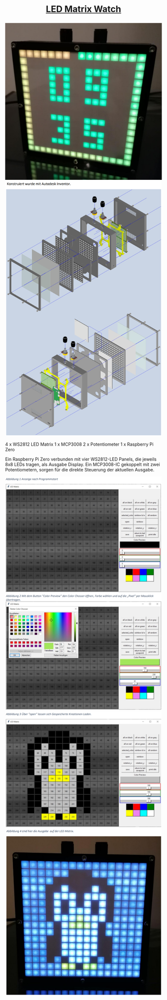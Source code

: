# <p align="center"><u>LED Matrix Watch</u></p>

![led-watch](/img/led_clock.png)
![led-watch](/img/Inventor.png)

4 x WS2812 LED Matrix
1 x MCP3008
2 x Potentiometer
1 x Raspberry Pi Zero

Ein Raspberry Pi Zero verbunden mit vier WS2812-LED Panels, die jeweils 8x8 LEDs tragen, als
Ausgabe Display. Ein MCP3008-IC gekoppelt mit zwei Potentiometern, sorgen für die direkte
Steuerung der aktuellen Ausgabe.

![led-watch](/img/GUI01.png)
![led-watch](/img/GUI02.png)
![led-watch](/img/GUI03.png)
![led-watch](/img/GUI04.png)


